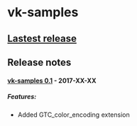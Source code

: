 # vk-samples

## [Lastest release](https://github.com/g-truc/vk-samples/releases/latest)

## Release notes

#### [vk-samples 0.1](https://github.com/g-truc/vk-samples/releases/latest) - 2017-XX-XX
##### Features:
- Added GTC_color_encoding extension


